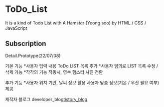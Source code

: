 # ToDo_List
It is a kind of Todo List with A Hamster (Yeong soo) by HTML / CSS / JavaScript

## Subscription
Detail.Prototype(22/07/08)
>
기본 기능
*사용자 입력 내용 ToDo LIST 목록 추가 
*사용자 임의로 LIST 목록 수정 / 삭제 가능
*각각의 기능 작동시, 영수 햄스터 사진 전환

추가 기능
*사용자 위치 기반, 날씨 정보 활용 사용자 맞춤 정보(기온 / 우산 필요 여부) 제공 



제작자 블로그 developer_blog[tistory_blog](https://honoluulu-life.tistory.com/)



